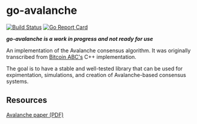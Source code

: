 # go-avalanche

[![Build Status](https://travis-ci.org/tyler-smith/go-avalanche.svg?branch=master)](https://travis-ci.org/tyler-smith/go-avalanche)
[![Go Report Card](https://goreportcard.com/badge/github.com/tyler-smith/go-avalanche)](https://goreportcard.com/report/github.com/tyler-smith/go-avalanche)

***go-avalanche is a work in progress and not ready for use***

An implementation of the Avalanche consensus algorithm. It was originally transcribed from [Bitcoin ABC's](https://www.bitcoinabc.org/) C++ implementation.

The goal is to have a stable and well-tested library that can be used for expimentation, simulations, and creation of Avalanche-based consensus systems.

## Resources

[Avalanche paper (PDF)](https://ipfs.io/ipfs/QmUy4jh5mGNZvLkjies1RWM4YuvJh5o2FYopNPVYwrRVGV)
